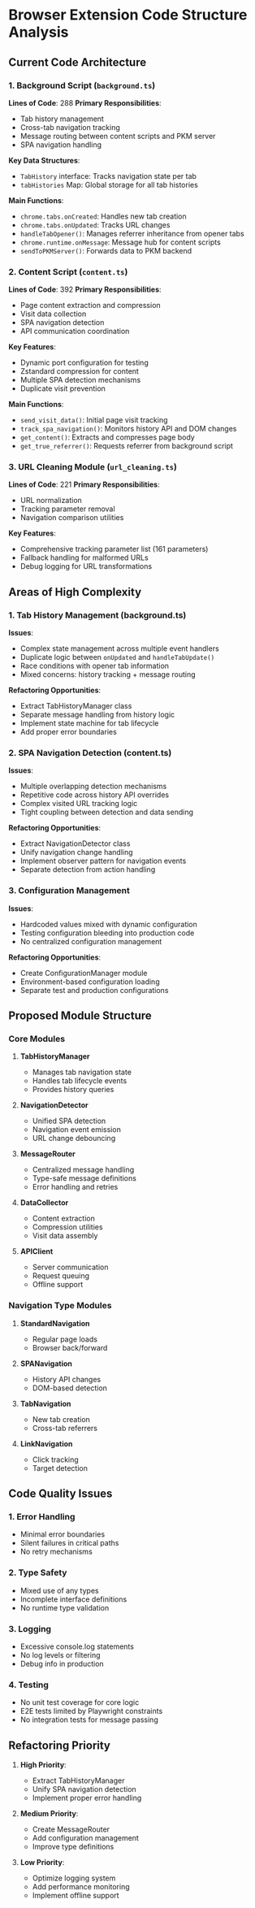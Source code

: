 # Browser Extension Code Structure Analysis

## Current Code Architecture

### 1. Background Script (`background.ts`)

**Lines of Code**: 288
**Primary Responsibilities**:

- Tab history management
- Cross-tab navigation tracking
- Message routing between content scripts and PKM server
- SPA navigation handling

**Key Data Structures**:

- `TabHistory` interface: Tracks navigation state per tab
- `tabHistories` Map: Global storage for all tab histories

**Main Functions**:

- `chrome.tabs.onCreated`: Handles new tab creation
- `chrome.tabs.onUpdated`: Tracks URL changes
- `handleTabOpener()`: Manages referrer inheritance from opener tabs
- `chrome.runtime.onMessage`: Message hub for content scripts
- `sendToPKMServer()`: Forwards data to PKM backend

### 2. Content Script (`content.ts`)

**Lines of Code**: 392
**Primary Responsibilities**:

- Page content extraction and compression
- Visit data collection
- SPA navigation detection
- API communication coordination

**Key Features**:

- Dynamic port configuration for testing
- Zstandard compression for content
- Multiple SPA detection mechanisms
- Duplicate visit prevention

**Main Functions**:

- `send_visit_data()`: Initial page visit tracking
- `track_spa_navigation()`: Monitors history API and DOM changes
- `get_content()`: Extracts and compresses page body
- `get_true_referrer()`: Requests referrer from background script

### 3. URL Cleaning Module (`url_cleaning.ts`)

**Lines of Code**: 221
**Primary Responsibilities**:

- URL normalization
- Tracking parameter removal
- Navigation comparison utilities

**Key Features**:

- Comprehensive tracking parameter list (161 parameters)
- Fallback handling for malformed URLs
- Debug logging for URL transformations

## Areas of High Complexity

### 1. Tab History Management (background.ts)

**Issues**:

- Complex state management across multiple event handlers
- Duplicate logic between `onUpdated` and `handleTabUpdate()`
- Race conditions with opener tab information
- Mixed concerns: history tracking + message routing

**Refactoring Opportunities**:

- Extract TabHistoryManager class
- Separate message handling from history logic
- Implement state machine for tab lifecycle
- Add proper error boundaries

### 2. SPA Navigation Detection (content.ts)

**Issues**:

- Multiple overlapping detection mechanisms
- Repetitive code across history API overrides
- Complex visited URL tracking logic
- Tight coupling between detection and data sending

**Refactoring Opportunities**:

- Extract NavigationDetector class
- Unify navigation change handling
- Implement observer pattern for navigation events
- Separate detection from action handling

### 3. Configuration Management

**Issues**:

- Hardcoded values mixed with dynamic configuration
- Testing configuration bleeding into production code
- No centralized configuration management

**Refactoring Opportunities**:

- Create ConfigurationManager module
- Environment-based configuration loading
- Separate test and production configurations

## Proposed Module Structure

### Core Modules

1. **TabHistoryManager**
   - Manages tab navigation state
   - Handles tab lifecycle events
   - Provides history queries

2. **NavigationDetector**
   - Unified SPA detection
   - Navigation event emission
   - URL change debouncing

3. **MessageRouter**
   - Centralized message handling
   - Type-safe message definitions
   - Error handling and retries

4. **DataCollector**
   - Content extraction
   - Compression utilities
   - Visit data assembly

5. **APIClient**
   - Server communication
   - Request queuing
   - Offline support

### Navigation Type Modules

1. **StandardNavigation**
   - Regular page loads
   - Browser back/forward

2. **SPANavigation**
   - History API changes
   - DOM-based detection

3. **TabNavigation**
   - New tab creation
   - Cross-tab referrers

4. **LinkNavigation**
   - Click tracking
   - Target detection

## Code Quality Issues

### 1. Error Handling

- Minimal error boundaries
- Silent failures in critical paths
- No retry mechanisms

### 2. Type Safety

- Mixed use of any types
- Incomplete interface definitions
- No runtime type validation

### 3. Logging

- Excessive console.log statements
- No log levels or filtering
- Debug info in production

### 4. Testing

- No unit test coverage for core logic
- E2E tests limited by Playwright constraints
- No integration tests for message passing

## Refactoring Priority

1. **High Priority**:
   - Extract TabHistoryManager
   - Unify SPA navigation detection
   - Implement proper error handling

2. **Medium Priority**:
   - Create MessageRouter
   - Add configuration management
   - Improve type definitions

3. **Low Priority**:
   - Optimize logging system
   - Add performance monitoring
   - Implement offline support
